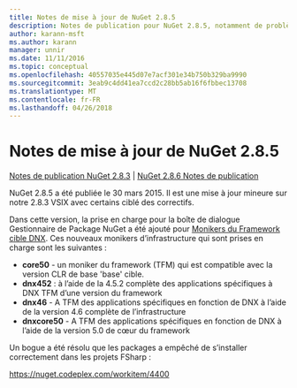 ```yaml
---
title: Notes de mise à jour de NuGet 2.8.5
description: Notes de publication pour NuGet 2.8.5, notamment de problèmes connus, des correctifs de bogues, les fonctionnalités ajoutées et dcr.
author: karann-msft
ms.author: karann
manager: unnir
ms.date: 11/11/2016
ms.topic: conceptual
ms.openlocfilehash: 40557035e445d07e7acf301e34b750b329ba9990
ms.sourcegitcommit: 3eab9c4dd41ea7ccd2c28bb5ab16f6fbbec13708
ms.translationtype: MT
ms.contentlocale: fr-FR
ms.lasthandoff: 04/26/2018
---
```

# <a name="nuget-285-release-notes"></a>Notes de mise à jour de NuGet 2.8.5

[Notes de publication NuGet 2.8.3](../release-notes/nuget-2.8.3.md) | [NuGet 2.8.6 Notes de publication](../release-notes/nuget-2.8.6.md)

NuGet 2.8.5 a été publiée le 30 mars 2015. Il est une mise à jour mineure sur notre 2.8.3 VSIX avec certains ciblé des correctifs.

Dans cette version, la prise en charge pour la boîte de dialogue Gestionnaire de Package NuGet a été ajouté pour [Monikers du Framework cible DNX](https://github.com/aspnet/dnx).  Ces nouveaux monikers d’infrastructure qui sont prises en charge sont les suivantes :

* **core50** - un moniker du framework (TFM) qui est compatible avec la version CLR de base 'base' cible.
* **dnx452** : à l’aide de la 4.5.2 complète des applications spécifiques à DNX TFM d’une version du framework
* **dnx46** - A TFM des applications spécifiques en fonction de DNX à l’aide de la version 4.6 complète de l’infrastructure
* **dnxcore50** - A TFM des applications spécifiques en fonction de DNX à l’aide de la version 5.0 de cœur du framework

Un bogue a été résolu que les packages a empêché de s’installer correctement dans les projets FSharp :

https://nuget.codeplex.com/workitem/4400